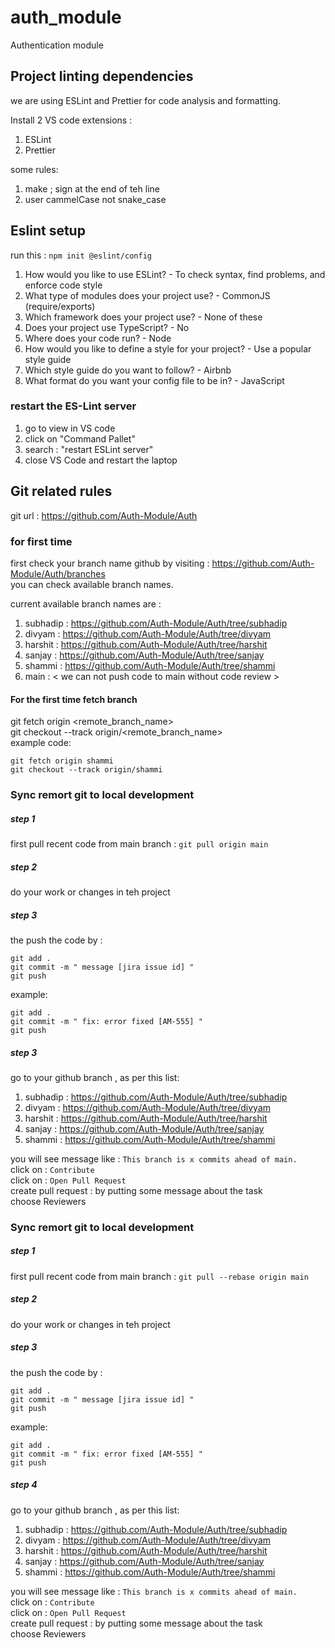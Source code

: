# auth_module

Authentication module

## Project linting dependencies
we are using ESLint and Prettier for code analysis and formatting.  <br />

Install 2 VS code extensions : 
1. ESLint
2. Prettier

some rules: 
1. make ; sign at the end of teh line
2. user cammelCase not snake_case

## Eslint setup
run this : `npm init @eslint/config`
1. How would you like to use ESLint? - To check syntax, find problems, and enforce code style
2. What type of modules does your project use? - CommonJS (require/exports)
3. Which framework does your project use? - None of these
4. Does your project use TypeScript? - No
5. Where does your code run? - Node
6. How would you like to define a style for your project? - Use a popular style guide
7. Which style guide do you want to follow? - Airbnb
8. What format do you want your config file to be in? - JavaScript


### restart the ES-Lint server
1. go to view in VS code
2. click on "Command Pallet"
3. search : "restart ESLint server"
4. close VS Code and restart the laptop


## Git related rules

git url : https://github.com/Auth-Module/Auth

### for first time

first check your branch name github by visiting : https://github.com/Auth-Module/Auth/branches <br />
you can check available branch names. <br />

current available branch names are :
1. subhadip :  https://github.com/Auth-Module/Auth/tree/subhadip
2. divyam : https://github.com/Auth-Module/Auth/tree/divyam
3. harshit : https://github.com/Auth-Module/Auth/tree/harshit
4. sanjay : https://github.com/Auth-Module/Auth/tree/sanjay
5. shammi : https://github.com/Auth-Module/Auth/tree/shammi
6. main : < we can not push code to main without code review >


#### For the first time fetch branch
git fetch origin <remote_branch_name>   <br />
git checkout --track origin/<remote_branch_name> <br />
example code: 

```console
git fetch origin shammi
git checkout --track origin/shammi

```

### Sync remort git to local development

##### step 1
first pull recent code from main branch : `git pull origin main` <br />

##### step 2
do your work or changes in teh project <br />

##### step 3
the push the code by :

```console
git add .
git commit -m " message [jira issue id] "
git push

```

example:

```console
git add .
git commit -m " fix: error fixed [AM-555] "
git push

```

##### step 3
go to your github branch , as per this list:
1. subhadip :  https://github.com/Auth-Module/Auth/tree/subhadip
2. divyam : https://github.com/Auth-Module/Auth/tree/divyam
3. harshit : https://github.com/Auth-Module/Auth/tree/harshit
4. sanjay : https://github.com/Auth-Module/Auth/tree/sanjay
5. shammi : https://github.com/Auth-Module/Auth/tree/shammi

you will see message like : `This branch is x commits ahead of main.`  <br />
click on : `Contribute`  <br />
click on : `Open Pull Request`  <br />
create pull request : by putting some message about the task  <br />
choose Reviewers 




### Sync remort git to local development


##### step 1
first pull recent code from main branch : `git pull --rebase origin main` <br />

##### step 2
do your work or changes in teh project <br />

##### step 3
the push the code by :

```console
git add .
git commit -m " message [jira issue id] "
git push

```

example:

```console
git add .
git commit -m " fix: error fixed [AM-555] "
git push

```

##### step 4
go to your github branch , as per this list:
1. subhadip :  https://github.com/Auth-Module/Auth/tree/subhadip
2. divyam : https://github.com/Auth-Module/Auth/tree/divyam
3. harshit : https://github.com/Auth-Module/Auth/tree/harshit
4. sanjay : https://github.com/Auth-Module/Auth/tree/sanjay
5. shammi : https://github.com/Auth-Module/Auth/tree/shammi

you will see message like : `This branch is x commits ahead of main.`  <br />
click on : `Contribute`  <br />
click on : `Open Pull Request`  <br />
create pull request : by putting some message about the task  <br />
choose Reviewers 


